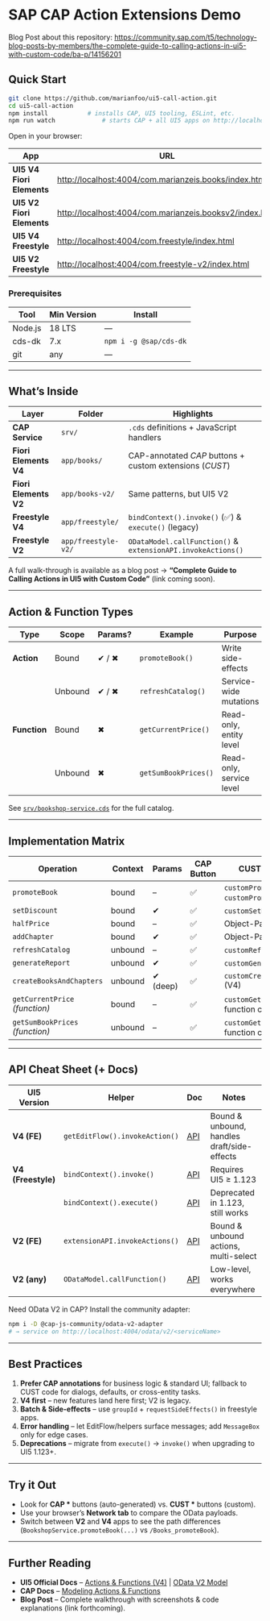 # SAP CAP Action Extensions Demo

Blog Post about this repository:
https://community.sap.com/t5/technology-blog-posts-by-members/the-complete-guide-to-calling-actions-in-ui5-with-custom-code/ba-p/14156201



## Quick Start

```bash
git clone https://github.com/marianfoo/ui5-call-action.git
cd ui5-call-action
npm install           # installs CAP, UI5 tooling, ESLint, etc.
npm run watch             # starts CAP + all UI5 apps on http://localhost:4004
````

Open in your browser:

| App                       | URL                                                                                                                |
| ------------------------- | ------------------------------------------------------------------------------------------------------------------ |
| **UI5 V4 Fiori Elements** | [http://localhost:4004/com.marianzeis.books/index.html](http://localhost:4004/com.marianzeis.books/index.html)     |
| **UI5 V2 Fiori Elements** | [http://localhost:4004/com.marianzeis.booksv2/index.html](http://localhost:4004/com.marianzeis.booksv2/index.html) |
| **UI5 V4 Freestyle**      | [http://localhost:4004/com.freestyle/index.html](http://localhost:4004/com.freestyle/index.html)                   |
| **UI5 V2 Freestyle**      | [http://localhost:4004/com.freestyle-v2/index.html](http://localhost:4004/com.freestyle-v2/index.html)             |


### Prerequisites

| Tool    | Min Version | Install                |
| ------- | ----------- | ---------------------- |
| Node.js | 18 LTS      | —                      |
| cds-dk  | 7.x         | `npm i -g @sap/cds-dk` |
| git     | any         | —                      |

---

##  What’s Inside

| Layer                 | Folder              | Highlights                                                   |
| --------------------- | ------------------- | ------------------------------------------------------------ |
| **CAP Service**       | `srv/`              | `.cds` definitions + JavaScript handlers                     |
| **Fiori Elements V4** | `app/books/`        | CAP-annotated *CAP* buttons + custom extensions (*CUST*)     |
| **Fiori Elements V2** | `app/books-v2/`     | Same patterns, but UI5 V2                                    |
| **Freestyle V4**      | `app/freestyle/`    | `bindContext().invoke()` (✅) & `execute()` (legacy)          |
| **Freestyle V2**      | `app/freestyle-v2/` | `ODataModel.callFunction()` & `extensionAPI.invokeActions()` |

A full walk-through is available as a blog post → **“Complete Guide to Calling Actions in UI5 with Custom Code”** (link coming soon).

---

## Action & Function Types

| Type         | Scope   | Params? | Example              | Purpose                  |
| ------------ | ------- | ------- | -------------------- | ------------------------ |
| **Action**   | Bound   | ✔ / ✖   | `promoteBook()`      | Write side-effects       |
|              | Unbound | ✔ / ✖   | `refreshCatalog()`   | Service-wide mutations   |
| **Function** | Bound   | ✖       | `getCurrentPrice()`  | Read-only, entity level  |
|              | Unbound | ✖       | `getSumBookPrices()` | Read-only, service level |

See [`srv/bookshop-service.cds`](srv/bookshop-service.cds) for the full catalog.

---

## Implementation Matrix

| Operation                       | Context | Params   | **CAP** Button | **CUST** Implementation                                   |
| ------------------------------- | ------- | -------- | -------------- | --------------------------------------------------------- |
| `promoteBook`                   | bound   | –        | ✅              | `customPromoteBook` (V4) / `customPromoteBookInvoke` (V2) |
| `setDiscount`                   | bound   | ✔        | ✅              | `customSetDiscount` (V4/V2)                               |
| `halfPrice`                     | bound   | –        | ✅              | Object-Page action                                        |
| `addChapter`                    | bound   | ✔        | ✅              | Object-Page action                                        |
| `refreshCatalog`                | unbound | –        | ✅              | `customRefreshCatalog` (V4/V2)                            |
| `generateReport`                | unbound | ✔        | ✅              | `customGenerateReport` (V4/V2)                            |
| `createBooksAndChapters`        | unbound | ✔ (deep) | ✅              | `customCreateBooksAndChapters` (V4)                       |
| `getCurrentPrice` *(function)*  | bound   | –        | ✅              | `customGetCurrentPrice` (V4) / function call (V2)         |
| `getSumBookPrices` *(function)* | unbound | –        | ✅              | `customGetSumBookPrices` (V4) / function call (V2)        |

---

## API Cheat Sheet (+ Docs)

| UI5 Version        | Helper                         | Doc                                                                                                                         | Notes                                       |
| ------------------ | ------------------------------ | --------------------------------------------------------------------------------------------------------------------------- | ------------------------------------------- |
| **V4 (FE)**        | `getEditFlow().invokeAction()` | [API](https://ui5.sap.com/#/api/sap.fe.core.controllerextensions.EditFlow%23methods/invokeAction)                           | Bound & unbound, handles draft/side-effects |
| **V4 (Freestyle)** | `bindContext().invoke()`       | [API](https://ui5.sap.com/#/api/sap.ui.model.odata.v4.ODataContextBinding%23methods/invoke)                                 | Requires UI5 ≥ 1.123                        |
|                    | `bindContext().execute()`      | [API](https://ui5.sap.com/#/api/sap.ui.model.odata.v4.ODataContextBinding%23methods/execute)                                | Deprecated in 1.123, still works            |
| **V2 (FE)**        | `extensionAPI.invokeActions()` | [API](https://ui5.sap.com/#/api/sap.suite.ui.generic.template.ListReport.extensionAPI.ExtensionAPI%23methods/invokeActions) | Bound  & unbound actions, multi-select            |
| **V2 (any)**       | `ODataModel.callFunction()`    | [API](https://ui5.sap.com/#/api/sap.ui.model.odata.v2.ODataModel%23methods/callFunction)                                    | Low-level, works everywhere                 |

Need OData V2 in CAP? Install the community adapter:

```bash
npm i -D @cap-js-community/odata-v2-adapter
# → service on http://localhost:4004/odata/v2/<serviceName>
```

---

## Best Practices

1. **Prefer CAP annotations** for business logic & standard UI; fallback to CUST code for dialogs, defaults, or cross-entity tasks.
2. **V4 first** – new features land here first; V2 is legacy.
3. **Batch & Side-effects** – use `groupId` + `requestSideEffects()` in freestyle apps.
4. **Error handling** – let EditFlow/helpers surface messages; add `MessageBox` only for edge cases.
5. **Deprecations** – migrate from `execute()` → `invoke()` when upgrading to UI5 1.123+.

---

## Try it Out

* Look for **CAP \*** buttons (auto-generated) vs. **CUST \*** buttons (custom).
* Use your browser’s **Network tab** to compare the OData payloads.
* Switch between **V2** and **V4** apps to see the path differences (`BookshopService.promoteBook(...)` vs `/Books_promoteBook`).

---

## Further Reading

* **UI5 Official Docs** – [Actions & Functions (V4)](https://ui5.sap.com/#/topic/0ec2820b6c0d46d6b82858dfe720c317) | [OData V2 Model](https://ui5.sap.com/#/api/sap.ui.model.odata.v2.ODataModel)
* **CAP Docs** – [Modeling Actions & Functions](https://cap.cloud.sap/docs/guides/actions)
* **Blog Post** – Complete walkthrough with screenshots & code explanations (link forthcoming).